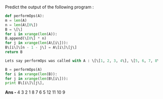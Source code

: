 Predict the output of the following program :

```python
def performOps(A):
m = len(A)
n = len(A\[0\])
B = \[\]
for i in xrange(len(A)):
B.append(\[0\] * n)
for j in xrange(len(A\[i\])):
B\[i\]\[n - 1 - j\] = A\[i\]\[j\]
return B

Lets say performOps was called with A : \[\[1, 2, 3, 4\], \[5, 6, 7, 8\], \[9, 10, 11, 12\]\] . What would be the output of the following call :

B = performOps(A)
for i in xrange(len(B)):
for j in xrange(len(B\[i\])):
print B\[i\]\[j\],

```

<b> Ans - </b>  4 3 2 1 8 7 6 5 12 11 10 9
